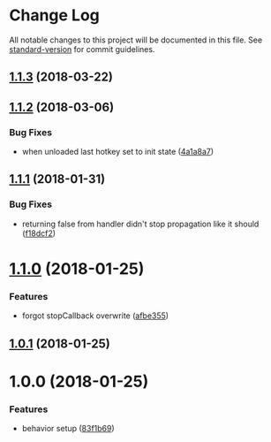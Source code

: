 # Change Log

All notable changes to this project will be documented in this file. See [standard-version](https://github.com/conventional-changelog/standard-version) for commit guidelines.

<a name="1.1.3"></a>
## [1.1.3](https://github.com/CurtisHumphrey/react-keyboard-shortcuts/compare/v1.1.2...v1.1.3) (2018-03-22)



<a name="1.1.2"></a>
## [1.1.2](https://github.com/CurtisHumphrey/react-keyboard-shortcuts/compare/v1.1.1...v1.1.2) (2018-03-06)


### Bug Fixes

* when unloaded last hotkey set to init state ([4a1a8a7](https://github.com/CurtisHumphrey/react-keyboard-shortcuts/commit/4a1a8a7))



<a name="1.1.1"></a>
## [1.1.1](https://github.com/CurtisHumphrey/react-keyboard-shortcuts/compare/v1.1.0...v1.1.1) (2018-01-31)


### Bug Fixes

* returning false from handler didn't stop propagation like it should ([f18dcf2](https://github.com/CurtisHumphrey/react-keyboard-shortcuts/commit/f18dcf2))



<a name="1.1.0"></a>
# [1.1.0](https://github.com/CurtisHumphrey/react-keyboard-shortcuts/compare/v1.0.1...v1.1.0) (2018-01-25)


### Features

* forgot stopCallback overwrite ([afbe355](https://github.com/CurtisHumphrey/react-keyboard-shortcuts/commit/afbe355))



<a name="1.0.1"></a>
## [1.0.1](https://github.com/CurtisHumphrey/react-keyboard-shortcuts/compare/v1.0.0...v1.0.1) (2018-01-25)



<a name="1.0.0"></a>
# 1.0.0 (2018-01-25)


### Features

* behavior setup ([83f1b69](https://github.com/CurtisHumphrey/react-keyboard-shortcuts/commit/83f1b69))
